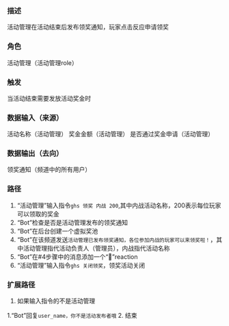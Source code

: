 ### 描述

活动管理在活动结束后发布领奖通知，玩家点击反应申请领奖

### 角色

活动管理（活动管理role）

### 触发

当活动结束需要发放活动奖金时

### 数据输入（来源）

活动名称（活动管理）
奖金金额（活动管理）
是否通过奖金申请（活动管理）

### 数据输出（去向）

领奖通知（频道中的所有用户）

### 路径

1. “活动管理”输入指令```ghs 领奖 内战 200```,其中内战活动名称，200表示每位玩家可以领取的奖金
2. “Bot”检查是否是活动管理发布的领奖通知
3. “Bot”在后台创建一个虚拟奖池
4. “Bot”在该频道发送```活动管理已发布领奖通知，各位参加内战的玩家可以来领奖啦！```，其中活动管理指代活动负责人（管理员），内战指代活动名称
5. “Bot”在#4步骤中的消息添加一个“🎲”reaction
6. “活动管理”输入指令```ghs 关闭领奖```，领奖活动关闭

### 扩展路径

1. 如果输入指令的不是活动管理
  
  1.“Bot”回复```user_name，你不是活动发布者哦```
  2. 结束
